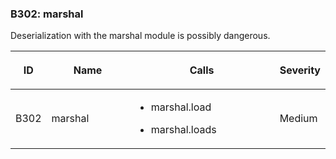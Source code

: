 ### B302: marshal

Deserialization with the marshal module is possibly dangerous.

<table class="docutils align-default">
<colgroup>
<col style="width: 8%" />
<col style="width: 28%" />
<col style="width: 49%" />
<col style="width: 15%" />
</colgroup>
<thead>
<tr class="header row-odd">
<th class="head"><p>ID</p></th>
<th class="head"><p>Name</p></th>
<th class="head"><p>Calls</p></th>
<th class="head"><p>Severity</p></th>
</tr>
</thead>
<tbody>
<tr class="odd row-even">
<td><p>B302</p></td>
<td><p>marshal</p></td>
<td><ul>
<li><p>marshal.load</p></li>
<li><p>marshal.loads</p></li>
</ul></td>
<td><p>Medium</p></td>
</tr>
</tbody>
</table>
